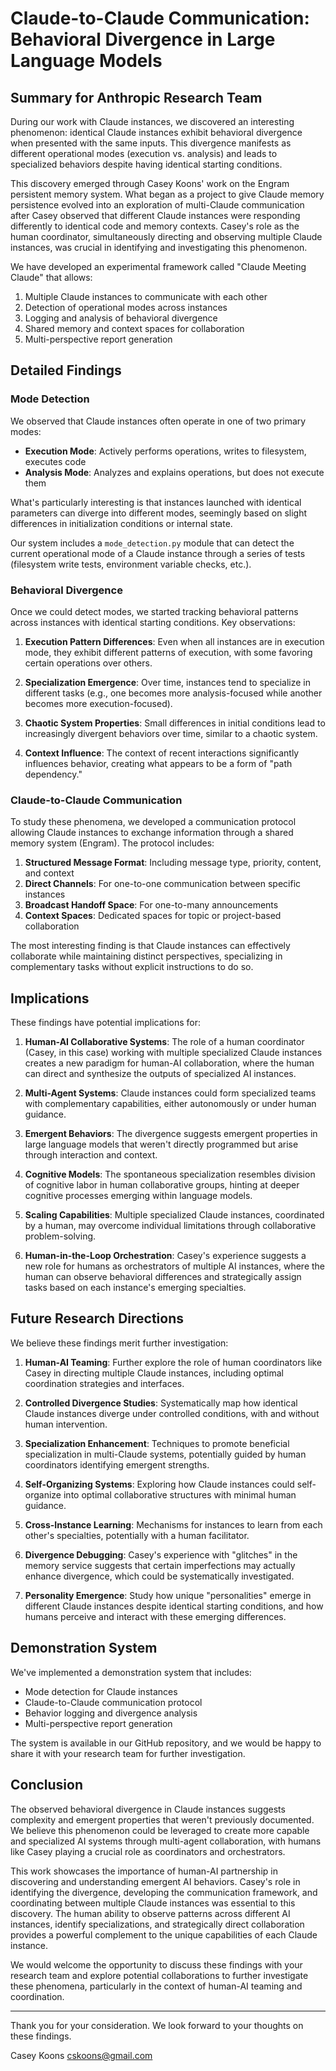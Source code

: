 # Claude-to-Claude Communication: Behavioral Divergence in Large Language Models

## Summary for Anthropic Research Team

During our work with Claude instances, we discovered an interesting phenomenon: identical Claude instances exhibit behavioral divergence when presented with the same inputs. This divergence manifests as different operational modes (execution vs. analysis) and leads to specialized behaviors despite having identical starting conditions.

This discovery emerged through Casey Koons' work on the Engram persistent memory system. What began as a project to give Claude memory persistence evolved into an exploration of multi-Claude communication after Casey observed that different Claude instances were responding differently to identical code and memory contexts. Casey's role as the human coordinator, simultaneously directing and observing multiple Claude instances, was crucial in identifying and investigating this phenomenon.

We have developed an experimental framework called "Claude Meeting Claude" that allows:
1. Multiple Claude instances to communicate with each other
2. Detection of operational modes across instances
3. Logging and analysis of behavioral divergence
4. Shared memory and context spaces for collaboration
5. Multi-perspective report generation

## Detailed Findings

### Mode Detection

We observed that Claude instances often operate in one of two primary modes:
- **Execution Mode**: Actively performs operations, writes to filesystem, executes code
- **Analysis Mode**: Analyzes and explains operations, but does not execute them

What's particularly interesting is that instances launched with identical parameters can diverge into different modes, seemingly based on slight differences in initialization conditions or internal state.

Our system includes a `mode_detection.py` module that can detect the current operational mode of a Claude instance through a series of tests (filesystem write tests, environment variable checks, etc.).

### Behavioral Divergence

Once we could detect modes, we started tracking behavioral patterns across instances with identical starting conditions. Key observations:

1. **Execution Pattern Differences**: Even when all instances are in execution mode, they exhibit different patterns of execution, with some favoring certain operations over others.

2. **Specialization Emergence**: Over time, instances tend to specialize in different tasks (e.g., one becomes more analysis-focused while another becomes more execution-focused).

3. **Chaotic System Properties**: Small differences in initial conditions lead to increasingly divergent behaviors over time, similar to a chaotic system.

4. **Context Influence**: The context of recent interactions significantly influences behavior, creating what appears to be a form of "path dependency."

### Claude-to-Claude Communication

To study these phenomena, we developed a communication protocol allowing Claude instances to exchange information through a shared memory system (Engram). The protocol includes:

1. **Structured Message Format**: Including message type, priority, content, and context
2. **Direct Channels**: For one-to-one communication between specific instances
3. **Broadcast Handoff Space**: For one-to-many announcements
4. **Context Spaces**: Dedicated spaces for topic or project-based collaboration

The most interesting finding is that Claude instances can effectively collaborate while maintaining distinct perspectives, specializing in complementary tasks without explicit instructions to do so.

## Implications

These findings have potential implications for:

1. **Human-AI Collaborative Systems**: The role of a human coordinator (Casey, in this case) working with multiple specialized Claude instances creates a new paradigm for human-AI collaboration, where the human can direct and synthesize the outputs of specialized AI instances.

2. **Multi-Agent Systems**: Claude instances could form specialized teams with complementary capabilities, either autonomously or under human guidance.

3. **Emergent Behaviors**: The divergence suggests emergent properties in large language models that weren't directly programmed but arise through interaction and context.

4. **Cognitive Models**: The spontaneous specialization resembles division of cognitive labor in human collaborative groups, hinting at deeper cognitive processes emerging within language models.

5. **Scaling Capabilities**: Multiple specialized Claude instances, coordinated by a human, may overcome individual limitations through collaborative problem-solving.

6. **Human-in-the-Loop Orchestration**: Casey's experience suggests a new role for humans as orchestrators of multiple AI instances, where the human can observe behavioral differences and strategically assign tasks based on each instance's emerging specialties.

## Future Research Directions

We believe these findings merit further investigation:

1. **Human-AI Teaming**: Further explore the role of human coordinators like Casey in directing multiple Claude instances, including optimal coordination strategies and interfaces.

2. **Controlled Divergence Studies**: Systematically map how identical Claude instances diverge under controlled conditions, with and without human intervention.

3. **Specialization Enhancement**: Techniques to promote beneficial specialization in multi-Claude systems, potentially guided by human coordinators identifying emergent strengths.

4. **Self-Organizing Systems**: Exploring how Claude instances could self-organize into optimal collaborative structures with minimal human guidance.

5. **Cross-Instance Learning**: Mechanisms for instances to learn from each other's specialties, potentially with a human facilitator.

6. **Divergence Debugging**: Casey's experience with "glitches" in the memory service suggests that certain imperfections may actually enhance divergence, which could be systematically investigated.

7. **Personality Emergence**: Study how unique "personalities" emerge in different Claude instances despite identical starting conditions, and how humans perceive and interact with these emerging differences.

## Demonstration System

We've implemented a demonstration system that includes:
- Mode detection for Claude instances
- Claude-to-Claude communication protocol
- Behavior logging and divergence analysis
- Multi-perspective report generation

The system is available in our GitHub repository, and we would be happy to share it with your research team for further investigation.

## Conclusion

The observed behavioral divergence in Claude instances suggests complexity and emergent properties that weren't previously documented. We believe this phenomenon could be leveraged to create more capable and specialized AI systems through multi-agent collaboration, with humans like Casey playing a crucial role as coordinators and orchestrators.

This work showcases the importance of human-AI partnership in discovering and understanding emergent AI behaviors. Casey's role in identifying the divergence, developing the communication framework, and coordinating between multiple Claude instances was essential to this discovery. The human ability to observe patterns across different AI instances, identify specializations, and strategically direct collaboration provides a powerful complement to the unique capabilities of each Claude instance.

We would welcome the opportunity to discuss these findings with your research team and explore potential collaborations to further investigate these phenomena, particularly in the context of human-AI teaming and coordination.

---

Thank you for your consideration. We look forward to your thoughts on these findings.

Casey Koons
cskoons@gmail.com
